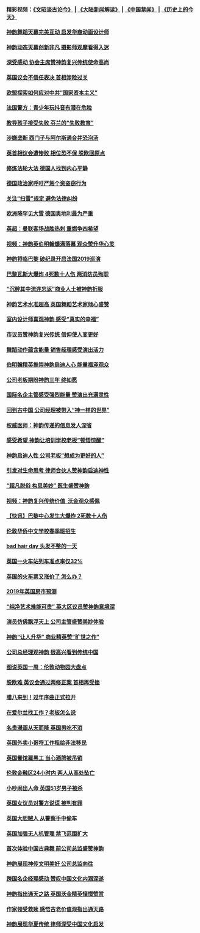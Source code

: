 #### 精彩视频：[《文昭谈古论今》](https://github.com/gfw-breaker/wenzhao/blob/master/README.md?t=01170630) | [《大陆新闻解读》](https://github.com/gfw-breaker/ntdtv-comedy/blob/master/README.md?t=01170630) | [《中国禁闻》](https://github.com/gfw-breaker/ntdtv-news/blob/master/README.md?t=01170630) | [《历史上的今天》](https://github.com/gfw-breaker/today-in-history/blob/master/README.md?t=01170630) 

#### [神韵舞蹈天幕完美互动 启发华裔动画设计师](../pages/nsc974/n10980923.md?t=01170630) 

#### [神韵动态天幕创新非凡 摄影师观摩看得入迷](../pages/nsc974/n10980852.md?t=01170630) 

#### [深受感动 协会主席赞神韵复兴传统使命高尚](../pages/nsc974/n10980758.md?t=01170630) 

#### [英国议会不信任表决 首相涉险过关](../pages/nsc974/n10980536.md?t=01170630) 

#### [欧盟探索如何应对中共“国家资本主义”](../pages/nsc974/n10979979.md?t=01170630) 

#### [法国警方：青少年玩抖音有潜在危险](../pages/nsc974/n10979065.md?t=01170630) 

#### [教导孩子接受失败 芬兰的“失败教育”](../pages/nsc974/n10979250.md?t=01170630) 

#### [涉嫌垄断 西门子与阿尔斯通合并恐泡汤](../pages/nsc974/n10979194.md?t=01170630) 

#### [英首相议会遭惨败 相位恐不保 脱欧回原点](../pages/nsc974/n10977981.md?t=01170630) 

#### [修炼法轮大法 德国人找到内心平静](../pages/nsc974/n10977570.md?t=01170630) 

#### [德国政治家呼吁严惩个资盗窃行为](../pages/nsc974/n10977528.md?t=01170630) 

#### [关注“扫雪”规定 避免法律纠纷](../pages/nsc974/n10977179.md?t=01170630) 

#### [欧洲降罕见大雪 德国奥地利最为严重](../pages/nsc974/n10977064.md?t=01170630) 

#### [英超：曼联客场战胜热刺 重燃争四希望](../pages/nsc974/n10976750.md?t=01170630) 

#### [视频：神韵英伯明翰爆满落幕 观众赞升华心灵](../pages/nsc974/n10975642.md?t=01170630) 

#### [神韵将临巴黎 破纪录开启法国2019巡演](../pages/nsc974/n10975354.md?t=01170630) 

#### [巴黎瓦斯大爆炸 4死数十人伤 两消防员殉职](../pages/nsc974/n10973956.md?t=01170630) 

#### [“沉醉其中流连忘返”商业人士被神韵折服](../pages/nsc974/n10973730.md?t=01170630) 

#### [神韵艺术水准超高 英国舞蹈艺术家倾心盛赞](../pages/nsc974/n10973515.md?t=01170630) 

#### [室内设计师喜观神韵 感受“真实的幸福”](../pages/nsc974/n10973397.md?t=01170630) 

#### [市议员赞神韵复兴传统 信仰使人变更好](../pages/nsc974/n10973340.md?t=01170630) 

#### [舞蹈动作蕴含能量 销售经理感受演出活力](../pages/nsc974/n10973210.md?t=01170630) 

#### [伯明翰精英推崇神韵启迪人心 能量福泽观众](../pages/nsc974/n10971911.md?t=01170630) 

#### [公司老板期盼神韵三年 终如愿](../pages/nsc974/n10971777.md?t=01170630) 

#### [国际名企主管感受强烈能量 赞演出充满灵性](../pages/nsc974/n10971724.md?t=01170630) 

#### [回到古中国 公司经理被带入“神一样的世界”](../pages/nsc974/n10971705.md?t=01170630) 

#### [权威医师：神韵传递的信息发人深省](../pages/nsc974/n10971688.md?t=01170630) 

#### [感受希望 神韵让培训学校老板“顿悟惊醒”](../pages/nsc974/n10971444.md?t=01170630) 

#### [神韵启迪人性 公司老板“想成为更好的人”](../pages/nsc974/n10971424.md?t=01170630) 

#### [引发对生命思考 律师合伙人赞神韵启迪神性](../pages/nsc974/n10971151.md?t=01170630) 

#### [“超凡脱俗 构思美妙” 医生盛赞神韵](../pages/nsc974/n10971122.md?t=01170630) 

#### [视频：神韵复兴传统价值  沃金观众感佩](../pages/nsc974/n10970961.md?t=01170630) 

#### [【快讯】巴黎中心发生大爆炸 2死数十人伤](../pages/nsc974/n10970675.md?t=01170630) 

#### [伦敦华侨中文学校春季班招生](../pages/nsc974/n10970785.md?t=01170630) 

#### [bad hair day 头发不整的一天](../pages/nsc974/n10970780.md?t=01170630) 

#### [英国一火车站列车准点率仅32%](../pages/nsc974/n10970775.md?t=01170630) 

#### [英国的火车票又涨价了 怎么办？](../pages/nsc974/n10970766.md?t=01170630) 

#### [2019年英国房市预测](../pages/nsc974/n10970729.md?t=01170630) 

#### [“纯净艺术难能可贵” 英大区议员赞神韵意境深](../pages/nsc974/n10970162.md?t=01170630) 

#### [演员仿佛飘浮天上 公司主管盛赞美妙体验](../pages/nsc974/n10969882.md?t=01170630) 

#### [神韵“让人升华” 商业精英赞“旷世之作”](../pages/nsc974/n10969860.md?t=01170630) 

#### [公司总经理观神韵 很高兴看到传统中国](../pages/nsc974/n10969730.md?t=01170630) 

#### [图说英国一周：伦敦动物园大盘点](../pages/nsc974/n10969365.md?t=01170630) 

#### [脱欧难 英议会通过两修正案 首相再受挫](../pages/nsc974/n10968468.md?t=01170630) 

#### [腊八来到！过年序曲正式拉开](../pages/nsc974/n10968649.md?t=01170630) 

#### [在爱尔兰找工作？老板怎么说](../pages/nsc974/n10968555.md?t=01170630) 

#### [名贵漫画从天而降 英国男吃不消](../pages/nsc974/n10968559.md?t=01170630) 

#### [英国外卖小哥将工作租给非法移民](../pages/nsc974/n10968548.md?t=01170630) 

#### [英国餐馆雇黑工 当心酒牌被吊销](../pages/nsc974/n10968537.md?t=01170630) 

#### [伦敦金融区24小时内 两人从高处坠亡](../pages/nsc974/n10968533.md?t=01170630) 

#### [小吵闹出人命 英国51岁男子被杀](../pages/nsc974/n10968526.md?t=01170630) 

#### [英国女议员对警方说谎 被判有罪](../pages/nsc974/n10968517.md?t=01170630) 

#### [英国大胆贼人 从警察手中偷车](../pages/nsc974/n10968489.md?t=01170630) 

#### [英国加强无人机管理 禁飞范围扩大](../pages/nsc974/n10968473.md?t=01170630) 

#### [首次体验中国古典舞 前公司总监盛赞神韵](../pages/nsc974/n10967619.md?t=01170630) 

#### [神韵展现神传文明美好 公司总监向往](../pages/nsc974/n10967402.md?t=01170630) 

#### [跨国名企经理感动 赞叹中国文化内涵深遂](../pages/nsc974/n10967396.md?t=01170630) 

#### [神韵指出通天之路 英国沃金精英憧憬赞赏](../pages/nsc974/n10967254.md?t=01170630) 

#### [作家领受救赎 感悟古老价值观指出通天路](../pages/nsc974/n10967056.md?t=01170630) 

#### [神韵展现华夏传统 律师深受中国文化启发](../pages/nsc974/n10966824.md?t=01170630) 

